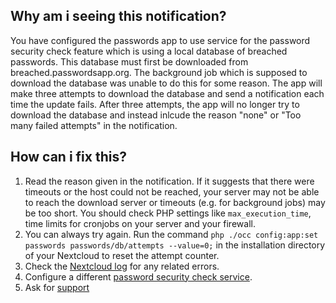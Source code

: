 ## Why am i seeing this notification?

You have configured the passwords app to use service for the password security check feature which is using a local database of breached passwords. This database must first be downloaded from breached.passwordsapp.org. The background job which is supposed to download the database was unable to do this for some reason. The app will make three attempts to download the database and send a notification each time the update fails. After three attempts, the app will no longer try to download the database and instead inlcude the reason "none" or "Too many failed attempts" in the notification.

## How can i fix this?

1. Read the reason given in the notification. If it suggests that there were timeouts or the host could not be reached, your server may not be able to reach the download server or timeouts (e.g. for background jobs) may be too short. You should check PHP settings like `max_execution_time`, time limits for cronjobs on your server and your firewall.
2. You can always try again. Run the command `php ./occ config:app:set passwords passwords/db/attempts --value=0;` in the installation directory of your Nextcloud to reset the attempt counter.
3. Check the [Nextcloud log](../Guides/Maintenance/App-Debugging) for any related errors.
4. Configure a different [password security check service](/nextcloud/passwords/-/wikis/Administrators/Services/Password-Security-Check-Services#have-i-been-pwned).
5. Ask for [support](../Index#support)